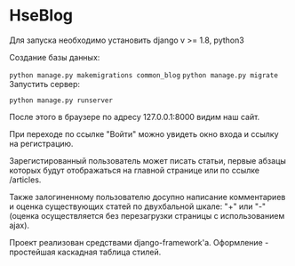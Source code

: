 # HseBlog

Для запуска необходимо установить django v >= 1.8, python3


Создание базы данных:

`python manage.py makemigrations common_blog`
`python manage.py migrate`
Запустить сервер:

`python manage.py runserver`


После этого в браузере по адресу 127.0.0.1:8000 видим наш сайт.


  При переходе по ссылке "Войти" можно увидеть окно входа и ссылку на регистрацию.
  
  
  Зарегистированный пользователь может писать статьи, первые абзацы которых будут отображаться на главной странице или по ссылке /articles.
  
  
  Также залогиненному пользователю досупно написание комментариев и оценка существующих статей по двухбальной шкале: "+" или "-" (оценка осуществляется без перезагрузки страницы с использованием ajax).
  
  
  Проект реализован средствами django-framework'a. Оформление - простейшая каскадная таблица стилей.
  
  
